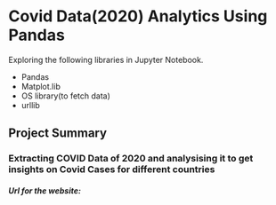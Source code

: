 # Covid Data(2020) Analytics Using Pandas


Exploring the following libraries in Jupyter Notebook.
- Pandas
- Matplot.lib
- OS library(to fetch data)
- urllib

## Project Summary

### Extracting COVID Data of 2020 and analysising it to get insights on Covid Cases for different countries
##### Url for the website: 
